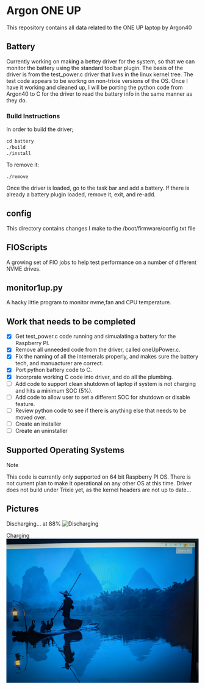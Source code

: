 # Argon ONE UP

This repository contains all data related to the ONE UP laptop by Argon40

## Battery

Currently working on making a bettey driver for the system, so that we can monitor the battery using the standard toolbar plugin.  The basis of the driver is from the test_power.c driver that lives in the linux kernel tree.  The test code appears to be workng on non-trixie versions of the OS.  Once I have it working and cleaned up, I will be porting the python code from Argon40 to C for the driver to read the battery info in the same manner as they do.

### Build Instructions

In order to build the driver;
```
cd battery
./build
./install
```
To remove it:

```
./remove
```

Once the driver is loaded, go to the task bar and add a battery.  If there is already a battery plugin loaded, remove it, exit, and re-add.
## config

This directory contains changes I make to the /boot/firmware/config.txt file

## FIOScripts

A growing set of FIO jobs to help test performance on a number of different NVME drives.

## monitor1up.py

A hacky little program to monitor nvme,fan and CPU temperature.


## Work that needs to be completed

- [X] Get test_power.c code running and simualating a battery for the Raspberry PI.
- [X] Remove all unneeded code from the driver, called oneUpPower.c.
- [X] Fix the naming of all the internerals properly, and makes sure the battery tech, and manuacturer are correct.
- [X] Port python battery code to C.
- [X] Incorprate working C code into driver, and do all the plumbing.
- [ ] Add code to support clean shutdown of laptop if system is not charging and hits a minimum SOC (5%).
- [ ] Add code to allow user to set a different SOC for shutdown or disable feature.
- [ ] Review python code to see if there is anything else that needs to be moved over. 
- [ ] Create an installer
- [ ] Create an uninstaller

## Supported Operating Systems

> [!NOTE]
> This code is currently only supported on 64 bit Raspberry PI OS.  There is not current plan to make it operational on any other OS at this time.
> Driver does not build under Trixie yet, as the kernel headers are not up to date...


## Pictures

Discharging... at 88%
![Discharging](/pictures/PXL_20251007_022637735.jpg)

Charging
![Charging](/pictures/PXL_20251007_022658734.jpg)




